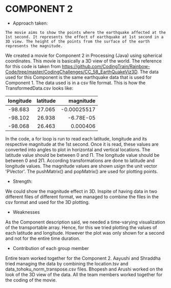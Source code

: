 # COMPONENT 2

* Approach taken:

`The movie aims to show the points where the earthquake affected at the 1st second. It represents the effect of earthquake at 1st second in a 3D view. The height of the points from the surface of the earth represents the magnitude.`

We created a movie for Component 2 in Processing (Java) using spherical coordinates. This movie is basically a 3D view of the world. The reference for this code is taken from 
<https://github.com/CodingTrain/Rainbow-Code/tree/master/CodingChallenges/CC_58_EarthQuakeViz3D>. The data used for this Component is the same earthquake data that is used for Component 1.
The data used is in a csv file format. This is how the TransformedData.csv looks like:

| longitude        | latitude           | magnitude  |
| ------------- |:-------------:| -----:|
|-98.683   | 27.065 | -0.00025517 |
| -98.102   | 26.938   | -6.78E-05|
| -98.068 | 26.463    |    0.000406|

 In the code, a for loop is run to read each latitude, longitude and its respective magnitude at the 1st second. Once it is read, these values are converted into angles to plot in horizontal and vertical locations. The latitude value should be between 0 and Π. The longitude value should be between 0 and 2Π. According transformations are done to latitude and longitude values. The magnitude values are shown usign the unit vector 'PVector'. The pushMatrix() and popMatrix() are used for plotting points.  

- Strength:

We could show the magnitude effect in 3D. Inspite of having data in two different files of different format, we managed to combine the files in the csv format and used for the 3D plotting.

+ Weaknesses

As the Component description said, we needed a time-varying visualization of the transportable array. Hence, for this we tried plotting the values of each latitude and longitude. However the plot was only shown for a second and not for the entire time duration. 

+ Contribution of each group member

Entire team worked together for the Component 2. Aayushi and Shraddha tried managing the data by combining the location.tsv and data_tohoku_norm_transpose.csv files. Bhopesh and Arushi worked on the look of the 3D view of the data. All the team members worked together for the coding of the movie. 

